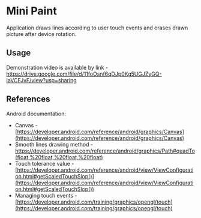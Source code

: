 # Mini Paint
Application draws lines according to user touch events and erases drawn picture after device rotation.

## Usage
Demonstration video is available by link - https://drive.google.com/file/d/11foOsnf6qDJp0Kg5UGJZyGQ-IaVCFJvF/view?usp=sharing

## References  
Android documentation:
* Canvas -
[https://developer.android.com/reference/android/graphics/Canvas](https://developer.android.com/reference/android/graphics/Canvas)
* Smooth lines drawing method - 
https://developer.android.com/reference/android/graphics/Path#quadTo(float,%20float,%20float,%20float)
* Touch tolerance value - [https://developer.android.com/reference/android/view/ViewConfiguration.html#getScaledTouchSlop()](https://developer.android.com/reference/android/view/ViewConfiguration.html#getScaledTouchSlop())
* Managing touch events - [https://developer.android.com/training/graphics/opengl/touch](https://developer.android.com/training/graphics/opengl/touch)
